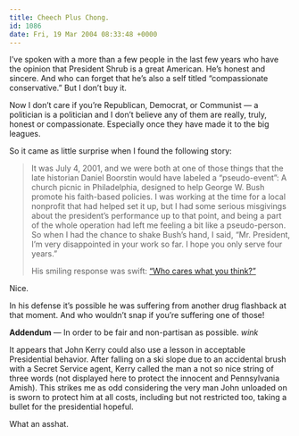 ```yaml
---
title: Cheech Plus Chong.
id: 1086
date: Fri, 19 Mar 2004 08:33:48 +0000
---
```


I’ve spoken with a more than a few people in the last few years who have the opinion that President Shrub is a great American. He’s honest and sincere. And who can forget that he’s also a self titled “compassionate conservative.” But I don’t buy it.  

Now I don’t care if you’re Republican, Democrat, or Communist — a politician is a politician and I don’t believe any of them are really, truly, honest or compassionate. Especially once they have made it to the big leagues.  

So it came as little surprise when I found the following story:

> It was July 4, 2001, and we were both at one of those things that the late historian Daniel Boorstin would have labeled a “pseudo-event”: A church picnic in Philadelphia, designed to help George W. Bush promote his faith-based policies. I was working at the time for a local nonprofit that had helped set it up, but I had some serious misgivings about the president’s performance up to that point, and being a part of the whole operation had left me feeling a bit like a pseudo-person. So when I had the chance to shake Bush’s hand, I said, “Mr. President, I’m very disappointed in your work so far. I hope you only serve four years.”  
> 
> His smiling response was swift: [“Who cares what you think?”](http://www.salon.com/opinion/feature/2004/03/19/bush_encounter/)

Nice.  

In his defense it’s possible he was suffering from another drug flashback at that moment. And who wouldn’t snap if you’re suffering one of those!  

**Addendum** — In order to be fair and non-partisan as possible. *wink*  

It appears that John Kerry could also use a lesson in acceptable Presidential behavior. After falling on a ski slope due to an accidental brush with a Secret Service agent, Kerry called the man a not so nice string of three words (not displayed here to protect the innocent and Pennsylvania Amish). This strikes me as odd considering the very man John unloaded on is sworn to protect him at all costs, including but not restricted too, taking a bullet for the presidential hopeful.  

What an asshat.






